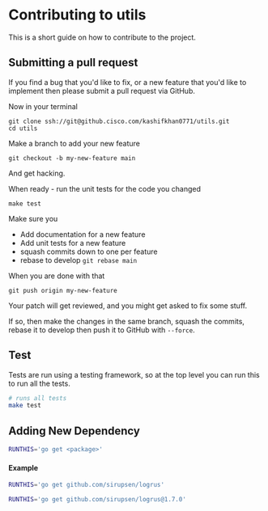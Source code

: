 # Contributing to utils

This is a short guide on how to contribute to the project.

## Submitting a pull request

If you find a bug that you'd like to fix, or a new feature that you'd like to implement then please submit a pull request via GitHub.

Now in your terminal

    git clone ssh://git@github.cisco.com/kashifkhan0771/utils.git
    cd utils

Make a branch to add your new feature

    git checkout -b my-new-feature main

And get hacking.

When ready - run the unit tests for the code you changed

    make test

Make sure you

* Add documentation for a new feature
* Add unit tests for a new feature
* squash commits down to one per feature
* rebase to develop `git rebase main`

When you are done with that

    git push origin my-new-feature

Your patch will get reviewed, and you might get asked to fix some stuff.

If so, then make the changes in the same branch, squash the commits, rebase it to develop then push it to GitHub with `--force`.

## Test

Tests are run using a testing framework, so at the top level you can run this to run all the tests.

```bash
# runs all tests
make test
```

## Adding New Dependency

```bash
RUNTHIS='go get <package>'
```

#### Example

```bash
RUNTHIS='go get github.com/sirupsen/logrus'
```

```bash
RUNTHIS='go get github.com/sirupsen/logrus@1.7.0'
```
